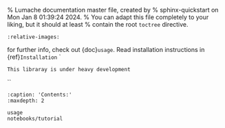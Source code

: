 % Lumache documentation master file, created by
% sphinx-quickstart on Mon Jan  8 01:39:24 2024.
% You can adapt this file completely to your liking, but it should at least
% contain the root `toctree` directive.

```{include} ../../README.md
:relative-images:
```
for further info, check out {doc}`usage`.
Read installation instructions in {ref}`Installation`
`

```{warning}
This libraray is under heavy development
```
``
```{toctree}
:caption: 'Contents:'
:maxdepth: 2

usage
notebooks/tutorial
```

